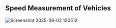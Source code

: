 ## Speed Measurement of Vehicles


![Screenshot 2025-06-02 120512](https://github.com/user-attachments/assets/df343885-7d57-49d2-ab9d-fe5dce428c63)
